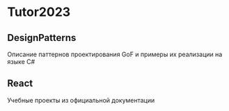 # Tutor2023

## DesignPatterns

Описание паттернов проектирования GoF и примеры их реализации на языке C#

## React

Учебные проекты из официальной документации
